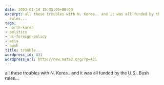 ```yaml
---
date: 2003-01-14 15:45:06+00:00
excerpt: all these troubles with N. Korea.. and it was all funded by the U.S.. Bush
  rules...
tags:
- north-korea
- politics
- us-foreign-policy
- asia
- bush
title: trouble..
wordpress_id: 431
wordpress_url: http://new.nata2.org/?p=431
---
```


all these troubles with N. Korea.. and it was all funded by the <a href="http://news.bbc.co.uk/1/hi/world/asia-pacific/1908571.stm?">U.S.</a>. Bush rules...